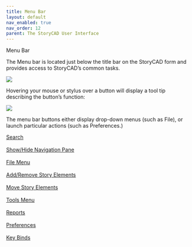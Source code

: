```yaml
---
title: Menu Bar
layout: default
nav_enabled: true
nav_order: 12
parent: The StoryCAD User Interface
---
```


Menu Bar

The Menu bar is located just below the title bar on the StoryCAD form and provides access to StoryCAD’s common tasks.

![](/media/Menu-Bar.png)

Hovering your mouse or stylus over a button will display a tool tip describing the button’s function:

![](/media/Menu-Bar-Tooltip.png)


The menu bar buttons either display drop-down menus (such as File), or launch particular actions (such as Preferences.)


[Search](Search.html) <br/><br/>
[Show/Hide Navigation Pane](Show_Hide_Navigation_Pane.html) <br/><br/>
[File Menu](File_Menu.html) <br/><br/>
[Add/Remove Story Elements](Add_Remove_Story_Elements.html) <br/><br/>
[Move Story Elements](Move_Story_Elements.html) <br/><br/>
[Tools Menu](Tools_Menu.html) <br/><br/>
[Reports](Reports.html) <br/><br/>
[Preferences](Preferences.html) <br/><br/>
[Key Binds](Key_Binds.html) <br/><br/>
